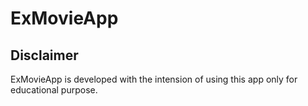 # ExMovieApp

## Disclaimer
ExMovieApp is developed with the intension of using this app only for educational purpose.
